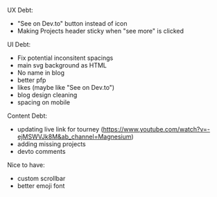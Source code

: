 
UX Debt:
- "See on Dev.to" button instead of icon
- Making Projects header sticky when "see more" is clicked

UI Debt:
- Fix potential inconsitent spacings
- main svg background as HTML
- No name in blog
- better pfp
- likes (maybe like "See on Dev.to")
- blog design cleaning
- spacing on mobile

Content Debt:
- updating live link for tourney (https://www.youtube.com/watch?v=-ejMSWVJk8M&ab_channel=Magnesium)
- adding missing projects
- devto comments

Nice to have:
- custom scrollbar
- better emoji font
